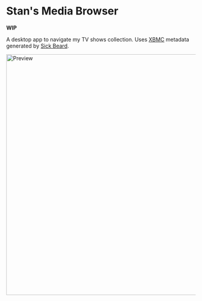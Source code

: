 Stan's Media Browser
====================

**WIP**

A desktop app to navigate my TV shows collection. Uses [XBMC] metadata generated by [Sick Beard].

<img src="http://i.imgur.com/IlJPVba.jpg" width="640" alt="Preview">

  [XBMC]: http://xbmc.org/
  [Sick Beard]: https://github.com/bricky/Sick-Beard
